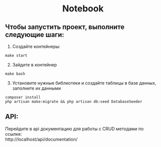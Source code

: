 <h1 align="center">Notebook</h1>
<h2> Чтобы запустить проект, выполните следующие шаги:</h2>

1. Создайте контейнеры:

```make start```

2. Зайдите в контейнер

```make bash```

3. Установите нужные библиотеки и создайте таблицы в базе данных, заполните их данными

``` composer install ``` <br>
```php artisan make:migrate && php artisan db:seed DatabaseSeeder```


<h2>API:</h2>

Перейдите в api документацию для работы с CRUD методами по ссылке: <br>
http://localhost/api/documentation/
